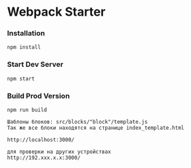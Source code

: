 # Webpack Starter

### Installation

```
npm install
```

### Start Dev Server

```
npm start
```

### Build Prod Version

```
npm run build
```

```
Шаблоны блоков: src/blocks/"block"/template.js
Так же все блоки находятся на странице index_template.html

http://localhost:3000/

для проверки на других устройствах 
http://192.xxx.x.x:3000/ 
```